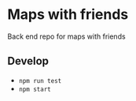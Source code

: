 # Maps with friends

Back end repo for maps with friends

## Develop

- `npm run test`
- `npm start`
